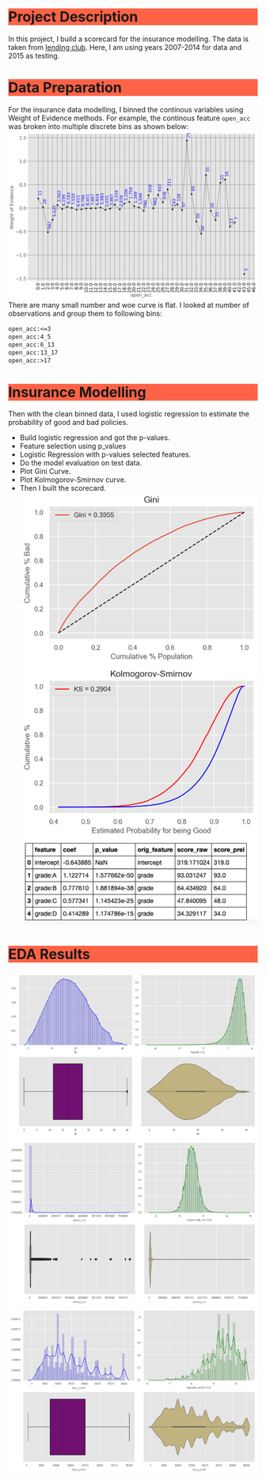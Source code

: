 <h1 style="background-color:tomato;">Project Description</h1>

In this project, I build a scorecard for the insurance modelling.
The data is taken from [lending club](https://www.lendingclub.com/). Here,
I am using years 2007-2014 for data and 2015 as testing.

<h1 style="background-color:tomato;">Data Preparation</h1>

For the insurance data modelling, I binned the continous variables using Weight of Evidence methods.
For example, the continous feature `open_acc` was broken into multiple discrete bins as shown below:
![](notebooks/images/open_acc.png)
There are many small number and woe curve is flat.
I looked at number of observations and group them to following bins:
```
open_acc:<=3
open_acc:4_5
open_acc:6_13
open_acc:13_17
open_acc:>17
```

<h1 style="background-color:tomato;">Insurance Modelling</h1>

Then with the clean binned data, I used logistic regression to estimate the probability of good and bad policies.
- Build logistic regression and got the p-values.
- Feature selection using p_values
- Logistic Regression with p-values selected features.
- Do the model evaluation on test data.
- Plot Gini Curve.
- Plot Kolmogorov-Smirnov curve.
- Then I built the scorecard.
![](notebooks/images/gini_curve.png)
![](notebooks/images/ks_curve.png)
![](notebooks/images/df_scorecard.png)


<h1 style="background-color:tomato;">EDA Results</h1>

![](notebooks/images/dti.png)
![](notebooks/images/annual_inc.png)
![](notebooks/images/loan_amnt.png)
